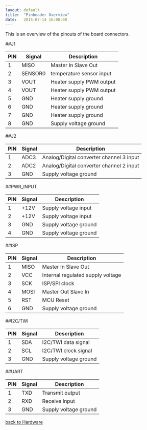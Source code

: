 ```yaml
---
layout: default
title:  "Pinheader Overview"
date:   2015-07-14 16:00:00
---
```


This is an overview of the pinouts of the board connectors.

##J1

|PIN|Signal|Description|
|---|---------|-----------|
| 1 |MISO     | Master In Slave Out|
| 2 |SENSOR0  | temperature sensor input|
| 3 |VOUT     | Heater supply PWM output|
| 4 |VOUT     | Heater supply PWM output|
| 5 |GND      | Heater supply ground|
| 6 |GND      | Heater supply ground|
| 7 |GND      | Heater supply ground|
| 8 |GND      | Supply voltage ground|

##J2

|PIN|Signal|Description|
|---|----|-----------|
| 1 |ADC3| Analog/Digital converter channel 3 input|
| 2 |ADC2| Analog/Digital converter channel 2 input|
| 3 |GND| Supply voltage ground|

##PWR_INPUT

|PIN|Signal|Description|
|---|------|-----------|
| 1 |+12V  | Supply voltage input|
| 2 |+12V  | Supply voltage input|
| 3 |GND   | Supply voltage ground|
| 4 |GND   | Supply voltage ground|

##ISP

|PIN|Signal|Description|
|---|------|-----------|
| 1 |MISO  | Master In Slave Out|
| 2 |VCC   | Internal regulated supply voltage|
| 3 |SCK   | ISP/SPI clock|
| 4 |MOSI  | Master Out Slave In|
| 5 |RST   | MCU Reset|
| 6 |GND   | Supply voltage ground|

##I2C/TWI

|PIN|Signal|Description|
|---|---|-----------|
| 1 |SDA| I2C/TWI data signal|
| 2 |SCL| I2C/TWI clock signal|
| 3 |GND| Supply voltage ground|

##UART

|PIN|Signal|Description|
|---|---|-----------|
| 1 |TXD| Transmit output|
| 2 |RXD| Receive Input|
| 3 |GND| Supply voltage ground|

[back to Hardware](Hardware)
